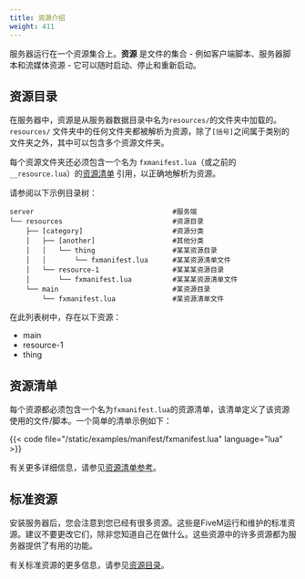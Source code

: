 ```yaml
---
title: 资源介绍
weight: 411
---
```


服务器运行在一个资源集合上。**资源** 是文件的集合 - 例如客户端脚本、服务器脚本和流媒体资源 - 它可以随时启动、停止和重新启动。

资源目录
--------------------

在服务器中，资源是从服务器数据目录中名为`resources/`的文件夹中加载的。`resources/` 文件夹中的任何文件夹都被解析为资源，除了`[括号]`之间属于类别的文件夹之外，其中可以包含多个资源文件夹。

每个资源文件夹还必须包含一个名为 `fxmanifest.lua`（或之前的`__resource.lua`）的[资源清单][manifest-reference] 引用，以正确地解析为资源。

请参阅以下示例目录树：

```
server                                  #服务端
└── resources                           #资源目录
    ├── [category]                      #资源分类
    │   ├── [another]                   #其他分类
    │   │   └── thing                   #某某资源目录
    │   │       └── fxmanifest.lua      #某某资源清单文件
    │   └── resource-1                  #某某某资源目录
    │       └── fxmanifest.lua          #某某某资源清单文件
    └── main                            #某资源目录
        └── fxmanifest.lua              #某资源清单文件
```

在此列表树中，存在以下资源：

-   main
-   resource-1
-   thing

资源清单
---------------------

每个资源都必须包含一个名为`fxmanifest.lua`的资源清单，该清单定义了该资源使用的文件/脚本。一个简单的清单示例如下：

{{< code file="/static/examples/manifest/fxmanifest.lua" language="lua" >}}

有关更多详细信息，请参见[资源清单参考][manifest-reference]。

标准资源
------------------

安装服务器后，您会注意到您已经有很多资源。这些是FiveM运行和维护的标准资源。建议不要更改它们，除非您知道自己在做什么。这些资源中的许多资源都为服务器提供了有用的功能。

有关标准资源的更多信息，请参见[资源目录][resource-catalog]。

[manifest-reference]: /docs/scripting-reference/resource-manifest/resource-manifest/
[resource-catalog]: /docs/resources
